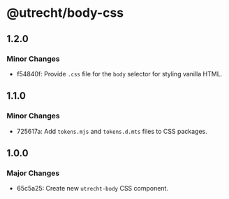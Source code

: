 # @utrecht/body-css

## 1.2.0

### Minor Changes

- f54840f: Provide `.css` file for the `body` selector for styling vanilla HTML.

## 1.1.0

### Minor Changes

- 725617a: Add `tokens.mjs` and `tokens.d.mts` files to CSS packages.

## 1.0.0

### Major Changes

- 65c5a25: Create new `utrecht-body` CSS component.
